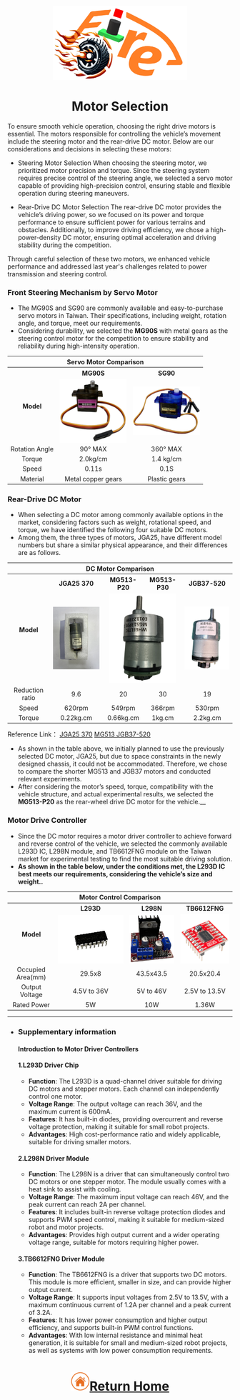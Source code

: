 <div align="center"><img src="../../other/img/logo.png" width="300" alt=" logo"></div>

# <div align="center"> Motor Selection</div> 
To ensure smooth vehicle operation, choosing the right drive motors is essential. The motors responsible for controlling the vehicle’s movement include the steering motor and the rear-drive DC motor. Below are our considerations and decisions in selecting these motors:

- Steering Motor Selection
When choosing the steering motor, we prioritized motor precision and torque. Since the steering system requires precise control of the steering angle, we selected a servo motor capable of providing high-precision control, ensuring stable and flexible operation during steering maneuvers.

- Rear-Drive DC Motor Selection
The rear-drive DC motor provides the vehicle’s driving power, so we focused on its power and torque performance to ensure sufficient power for various terrains and obstacles. Additionally, to improve driving efficiency, we chose a high-power-density DC motor, ensuring optimal acceleration and driving stability during the competition.

Through careful selection of these two motors, we enhanced vehicle performance and addressed last year's challenges related to power transmission and steering control.

### Front Steering Mechanism by Servo Motor
- The MG90S and SG90 are commonly available and easy-to-purchase servo motors in Taiwan. Their specifications, including weight, rotation angle, and torque, meet our requirements.
- Considering durability, we selected the __MG90S__ with metal gears as the steering control motor for the competition to ensure stability and reliability during high-intensity operation.

<div align="center">
<table>
<tr><th colspan="3" width ="100%">Servo Motor Comparison</th></tr>
<tr align="center">
<th rowspan="2"  ">Model</th>
<th >MG90S</th>
<th >SG90</th>
</tr>
<tr align="center">
<td ><img src="./img/MG90S.png" width = "150" height = "" alt="MG90S" align=center /></td>
<td > <img src="./img/SG90.png" width = "150" height = "" alt="SG90" align=center /></td>
</tr>
<tr align="center">
<td>Rotation Angle</td>
<td>90° MAX</td>
<td>360° MAX</td>
</tr>
<tr align="center">
<td>Torque</td>
<td>2.0kg/cm</td>
<td>1.4 kg/cm</td>
</tr>
<tr align="center">
<td>Speed</td>
<td>0.11s</td>
<td>0.1S</td>
</tr>
<tr>
<tr align="center">
<td>Material</td>
<td>Metal copper gears</td>
<td>Plastic gears</td>
</tr>
</table>
</div>

### Rear-Drive DC Motor
- When selecting a DC motor among commonly available options in the market, considering factors such as weight, rotational speed, and torque, we have identified the following four suitable DC motors.
- Among them, the three types of motors, JGA25, have different model numbers but share a similar physical appearance, and their differences are as follows.
<div align="center">
<table>
<tr ><th colspan="8">DC Motor Comparison</th></tr>
<tr align="center">
<th rowspan="2" >Model</th>
<th >JGA25 370</th>
<th >MG513-P20</th>
<th >MG513-P30</th>
<th >JGB37-520</th>
</tr>
<tr align="center">
<td ><img src="./img/JGA25-370_620RPM.JPG" width = "150" alt="JGA25-370_620RPM" /></td>
<td colspan="2"><img src="./img/MG513.png" width = "150" alt="MG513" /></td>
<td ><img src="./img/JGB37-520.png" width = "150" alt="JGA25-370_620RPM" /></td>
</tr>
<tr align="center">
<td >Reduction ratio</td> 
<td >9.6</td>
<td >20</td>
<td >30</td>
<td >19</td>
</tr>
<tr align="center">
<td >Speed</td> 
<td >620rpm</td>
<td >549rpm</td>
<td >366rpm</td>
<td >530rpm</td>
</tr>
<tr align="center">
<td>Torque</td>
<td>0.22kg.cm</td>
<td>0.66kg.cm</td>
<td>1kg.cm</td>
<td>2.2kg.cm</td>
</tr>
</table>
</div>

Reference Link：
[JGA25 370](https://img.alicdn.com/imgextra/i2/1816775355/O1CN01CzcWlm1pQdvWW5V7g_!!1816775355.jpg)
[MG513    ](https://img.alicdn.com/imgextra/i4/723377223/O1CN01KXs4PS23EBmTEHNLS_!!723377223.jpg)
[JGB37-520](https://img.alicdn.com/imgextra/i2/1991552278/O1CN01dCTXFL1ShMoMXovK4_!!1991552278.png)

- As shown in the table above, we initially planned to use the previously selected DC motor, JGA25, but due to space constraints in the newly designed chassis, it could not be accommodated. Therefore, we chose to compare the shorter MG513 and JGB37 motors and conducted relevant experiments.
- After considering the motor’s speed, torque, compatibility with the vehicle structure, and actual experimental results, we selected the __MG513-P20__ as the rear-wheel drive DC motor for the vehicle.__  

### Motor Drive Controller
- Since the DC motor requires a motor driver controller to achieve forward and reverse control of the vehicle, we selected the commonly available L293D IC, L298N module, and TB6612FNG module on the Taiwan market for experimental testing to find the most suitable driving solution.   
- __As shown in the table below, under the conditions met, the L293D IC best meets our requirements, considering the vehicle’s size and weight..__

<div align="center">
<table>
<tr><th colspan="4">Motor Control Comparison</th></tr>
<tr align="center" >
<th rowspan="2">Model</th>
<th>L293D</th>
<th>L298N</th>
<th>TB6612FNG</th>
</tr>
<tr align="center">
<td> <img src="./img/l293d.png" width = "300"  alt="l293d" align=center /></td>
<td ><img src="./img/L298N.png" width = "150"  alt="l298n" align=center /></td>
<td ><img src="./img/TB6612FNG.png" width = "150"  alt="TB6612FNG" align=center /></td>
</tr>
<tr align="center">
<td>Occupied Area(mm)</td>
<td>29.5x8</td>
<td>43.5x43.5</td>
<td>20.5x20.4</td>
</tr>
<tr align="center">
<td>Output Voltage</td>
<td>4.5V to 36V</td>
<td>5V to 46V</td>
<td>2.5V to 13.5V</td>
</tr>
<tr align="center">
<td>Rated Power </td>
<td>5W</td>
<td>10W</td>
<td>1.36W</td>
</tr>
</table>
</div>

***
- ### Supplementary information
  #### Introduction to Motor Driver Controllers
    #### 1.L293D Driver Chip
    - __Function__: The L293D is a quad-channel driver suitable for driving DC motors and stepper motors. Each channel can independently control one motor.
    - __Voltage Range__: The output voltage can reach 36V, and the maximum current is 600mA.
    - __Features__: It has built-in diodes, providing overcurrent and reverse voltage protection, making it suitable for small robot projects.
    - __Advantages__: High cost-performance ratio and widely applicable, suitable for driving smaller motors.

    #### 2.L298N Driver Module
    - __Function__: The L298N is a driver that can simultaneously control two DC motors or one stepper motor. The module usually comes with a heat sink to assist with cooling.
    - __Voltage Range__: The maximum input voltage can reach 46V, and the peak current can reach 2A per channel.
    - __Features__: It includes built-in reverse voltage protection diodes and supports PWM speed control, making it suitable for medium-sized robot and motor projects.
    - __Advantages__: Provides high output current and a wider operating voltage range, suitable for motors requiring higher power.

    #### 3.TB6612FNG Driver Module
    - __Function__: The TB6612FNG is a driver that supports two DC motors. This module is more efficient, smaller in size, and can provide higher output current.
    - __Voltage Range__: It supports input voltages from 2.5V to 13.5V, with a maximum continuous current of 1.2A per channel and a peak current of 3.2A.
    - __Features__: It has lower power consumption and higher output efficiency, and supports built-in PWM control functions.
    - __Advantages__: With low internal resistance and minimal heat generation, it is suitable for small and medium-sized robot projects, as well as systems with low power consumption requirements.


# <div align="center">![HOME](../../other/img/home.png)[Return Home](../../)</div>  
